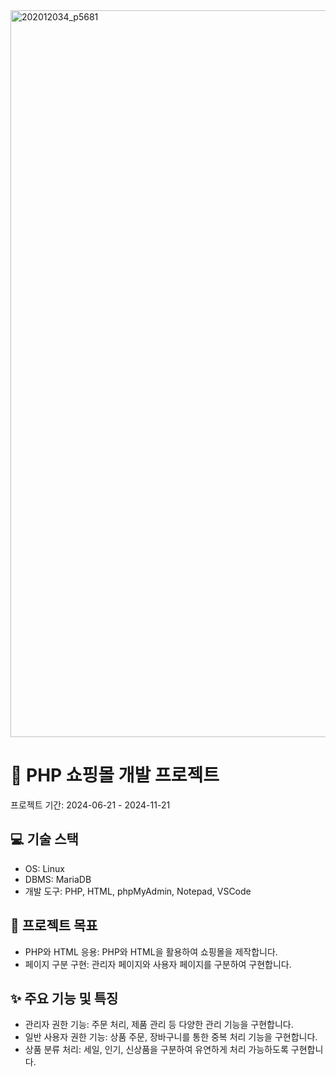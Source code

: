 <img width="1163" alt="202012034_p5681" src="https://github.com/user-attachments/assets/e8ac5301-c925-4855-aedf-5c3b1864d3a5" />

# 🛒 PHP 쇼핑몰 개발 프로젝트

프로젝트 기간: 2024-06-21 - 2024-11-21

## 💻 기술 스택
- OS: Linux
- DBMS: MariaDB
- 개발 도구: PHP, HTML, phpMyAdmin, Notepad, VSCode
## 🎯 프로젝트 목표
- PHP와 HTML 응용: PHP와 HTML을 활용하여 쇼핑몰을 제작합니다.
- 페이지 구분 구현: 관리자 페이지와 사용자 페이지를 구분하여 구현합니다.
## ✨ 주요 기능 및 특징
- 관리자 권한 기능: 주문 처리, 제품 관리 등 다양한 관리 기능을 구현합니다.
- 일반 사용자 권한 기능: 상품 주문, 장바구니를 통한 중복 처리 기능을 구현합니다.
- 상품 분류 처리: 세일, 인기, 신상품을 구분하여 유연하게 처리 가능하도록 구현합니다.
